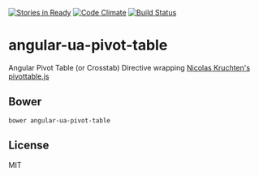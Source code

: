 [![Stories in Ready](https://badge.waffle.io/dspies/angular-ua-pivot-table.svg?label=ready&title=Ready)](http://waffle.io/dspies/angular-ua-pivot-table)
[![Code Climate](https://codeclimate.com/github/dspies/angular-ua-pivot-table/badges/gpa.svg)](https://codeclimate.com/github/dspies/angular-ua-pivot-table)
[![Build Status](https://travis-ci.org/dspies/angular-ua-pivot-table.svg?branch=master)](https://travis-ci.org/dspies/angular-ua-pivot-table)

angular-ua-pivot-table
=================================
Angular Pivot Table (or Crosstab) Directive wrapping [Nicolas Kruchten's pivottable.js](https://github.com/nicolaskruchten/pivottable)

Bower
----

```
bower angular-ua-pivot-table
```

License
----
MIT
